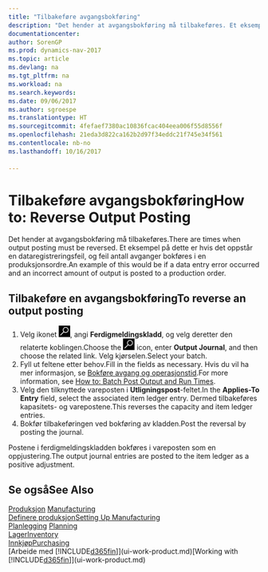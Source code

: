 ```yaml
---
title: "Tilbakeføre avgangsbokføring"
description: "Det hender at avgangsbokføring må tilbakeføres. Et eksempel på dette er hvis det oppstår en dataregistreringsfeil, og feil antall avganger bokføres i en produksjonsordre."
documentationcenter: 
author: SorenGP
ms.prod: dynamics-nav-2017
ms.topic: article
ms.devlang: na
ms.tgt_pltfrm: na
ms.workload: na
ms.search.keywords: 
ms.date: 09/06/2017
ms.author: sgroespe
ms.translationtype: HT
ms.sourcegitcommit: 4fefaef7380ac10836fcac404eea006f55d8556f
ms.openlocfilehash: 21eda3d822ca162b2d97f34eddc21f745e34f561
ms.contentlocale: nb-no
ms.lasthandoff: 10/16/2017

---
```

# <a name="how-to-reverse-output-posting"></a><span data-ttu-id="a4ca4-104">Tilbakeføre avgangsbokføring</span><span class="sxs-lookup"><span data-stu-id="a4ca4-104">How to: Reverse Output Posting</span></span>
<span data-ttu-id="a4ca4-105">Det hender at avgangsbokføring må tilbakeføres.</span><span class="sxs-lookup"><span data-stu-id="a4ca4-105">There are times when output posting must be reversed.</span></span> <span data-ttu-id="a4ca4-106">Et eksempel på dette er hvis det oppstår en dataregistreringsfeil, og feil antall avganger bokføres i en produksjonsordre.</span><span class="sxs-lookup"><span data-stu-id="a4ca4-106">An example of this would be if a data entry error occurred and an incorrect amount of output is posted to a production order.</span></span>  

## <a name="to-reverse-an-output-posting"></a><span data-ttu-id="a4ca4-107">Tilbakeføre en avgangsbokføring</span><span class="sxs-lookup"><span data-stu-id="a4ca4-107">To reverse an output posting</span></span>  
1.  <span data-ttu-id="a4ca4-108">Velg ikonet ![Søk etter side eller rapport](media/ui-search/search_small.png "Søk etter side eller rapport"), angi **Ferdigmeldingskladd**, og velg deretter den relaterte koblingen.</span><span class="sxs-lookup"><span data-stu-id="a4ca4-108">Choose the ![Search for Page or Report](media/ui-search/search_small.png "Search for Page or Report icon") icon, enter **Output Journal**, and then choose the related link.</span></span> <span data-ttu-id="a4ca4-109">Velg kjørselen.</span><span class="sxs-lookup"><span data-stu-id="a4ca4-109">Select your batch.</span></span>  
2. <span data-ttu-id="a4ca4-110">Fyll ut feltene etter behov.</span><span class="sxs-lookup"><span data-stu-id="a4ca4-110">Fill in the fields as necessary.</span></span> <span data-ttu-id="a4ca4-111">Hvis du vil ha mer informasjon, se [Bokføre avgang og operasjonstid](production-how-to-post-output-quantity.md).</span><span class="sxs-lookup"><span data-stu-id="a4ca4-111">For more information, see [How to: Batch Post Output and Run Times](production-how-to-post-output-quantity.md).</span></span>
3.  <span data-ttu-id="a4ca4-112">Velg den tilknyttede vareposten i **Utligningspost**-feltet.</span><span class="sxs-lookup"><span data-stu-id="a4ca4-112">In the **Applies-To Entry** field, select the associated item ledger entry.</span></span> <span data-ttu-id="a4ca4-113">Dermed tilbakeføres kapasitets- og varepostene.</span><span class="sxs-lookup"><span data-stu-id="a4ca4-113">This reverses the capacity and item ledger entries.</span></span>  
4. <span data-ttu-id="a4ca4-114">Bokfør tilbakeføringen ved bokføring av kladden.</span><span class="sxs-lookup"><span data-stu-id="a4ca4-114">Post the reversal by posting the journal.</span></span>  

<span data-ttu-id="a4ca4-115">Postene i ferdigmeldingskladden bokføres i vareposten som en oppjustering.</span><span class="sxs-lookup"><span data-stu-id="a4ca4-115">The output journal entries are posted to the item ledger as a positive adjustment.</span></span>  

## <a name="see-also"></a><span data-ttu-id="a4ca4-116">Se også</span><span class="sxs-lookup"><span data-stu-id="a4ca4-116">See Also</span></span>  
 <span data-ttu-id="a4ca4-117">[Produksjon](production-manage-manufacturing.md)  </span><span class="sxs-lookup"><span data-stu-id="a4ca4-117">[Manufacturing](production-manage-manufacturing.md)  </span></span>  
 [<span data-ttu-id="a4ca4-118">Definere produksjon</span><span class="sxs-lookup"><span data-stu-id="a4ca4-118">Setting Up Manufacturing</span></span>](production-configure-production-processes.md)  
 <span data-ttu-id="a4ca4-119">[Planlegging](production-planning.md)    </span><span class="sxs-lookup"><span data-stu-id="a4ca4-119">[Planning](production-planning.md)    </span></span>  
 [<span data-ttu-id="a4ca4-120">Lager</span><span class="sxs-lookup"><span data-stu-id="a4ca4-120">Inventory</span></span>](inventory-manage-inventory.md)  
 [<span data-ttu-id="a4ca4-121">Innkjøp</span><span class="sxs-lookup"><span data-stu-id="a4ca4-121">Purchasing</span></span>](purchasing-manage-purchasing.md)  
 <span data-ttu-id="a4ca4-122">[Arbeide med [!INCLUDE[d365fin](includes/d365fin_md.md)]](ui-work-product.md)</span><span class="sxs-lookup"><span data-stu-id="a4ca4-122">[Working with [!INCLUDE[d365fin](includes/d365fin_md.md)]](ui-work-product.md)</span></span>  

